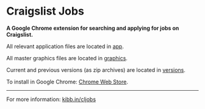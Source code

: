 Craigslist Jobs
===============

<strong>A Google Chrome extension for searching and applying for jobs on Craigslist.</strong>



All relevant application files are located in [app](/app/).

All master graphics files are located in [graphics](/graphics/).

Current and previous versions (as zip archives) are located in [versions](/versions/).

To install in Google Chrome: [Chrome Web Store](http://chrome.google.com/webstore/detail/ihfloajilpmkghkiknpeamadkcnljjek).


---

For more information: [kibb.in/cljobs](http://kibb.in/cljobs)